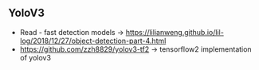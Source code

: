 ## YoloV3
* Read - fast detection models -> https://lilianweng.github.io/lil-log/2018/12/27/object-detection-part-4.html
* https://github.com/zzh8829/yolov3-tf2 -> tensorflow2 implementation of yolov3